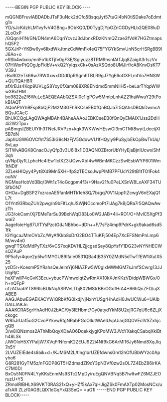 -----BEGIN PGP PUBLIC KEY BLOCK-----

mQGNBFruvlABDADbJTsF3uNck2dCfq5BsqqJyt57tuGi4bN0tiSDake7oEdmtg1n
YD/sJcKdzhLM1vyfvV4GBng+9ObKQ0/D0TygDjYpGZnCGDyHLb2QE08luD2LoOxP
/GQqniH1N/GN/DN4mA6DqriYcvzJ3dJbnxRDzKNmQZzae3fVdK7HGZtmapshQ5F2
5GXJrP+YKBw6yv6IlxdWkJtmzCdWmFk4eQ75FYGYkSmvUnN5crHSRg9B9lJ6Ao+o
eRSb4wbxio/mriFo1bXTjfv0gF3E/Sglyuzz8TRM9hsnIAtTJjq8ZaigA3rIszVx
07HWorPtQOgJpFkIbV+vkQ2YyIqsxCk+0sAzXSQdo8UMJlrf/cA8KnvDsKT7V39J
rBuR02eTk66w7RWXxwxODdDpRSgmhTBLR9gJ7YgE6oGXFLmfVo7HNSW+QUTQAH8R
afXrBJs4Kqp9UVLgS8Yoy0fXam088XR8ENdmd5mmNIlH5+beLarTYqpWWwXBxfHM
bo9822aZf6WuLeEAEQEAAbQZSXI0c1IgPGw5MmlpLnhAZ21haWwuY29tPokB1AQT
AQoAPhYhBFsp8bQjF2M2M3GFhRKCseEB0fQnBQJa7r5QAhsDBQkDwmcABQsJCAcC
BhUKCQgLAgQWAgMBAh4BAheAAAoJEBKCseEB0fQnQyEMAIX1Jss2DdH4i2W2Tpx+
pABmgslZBEUlYlh3TNefJRVPzn+kqk3WKWwHEswGI3mCTMt8wytLdeeijXI5B7dN
JaphUGW6OVCfht7S53iG9cNzFjV5GdowVU1fHQyly9PuSyjbEkOpBwTkUq/8vLap
SiTWvABGK8CnacOJyQfp3v3U6i8x1lD3AQNOZBrorUbYHyEjaBjnIUcwxiShf3qh
qVNpDjy1LLphcHc4IEw1lclXZ3iJOwvXbI4wWBmMKCzzSwIEsbWYP601Wm1tNDif
3ZLekHIQyy4Pyt8Xd9Mn5XHHfpSzTECsoJwpPIMB7PFUcYi29tB1tTO1Fok4ouNV
NGMeaHobVd3Bq/3Wt1zT4oGcgpm4f3/+9Hav21fu0PeLXSnW8LxAXF34TUSfbON7
GHOa+DgBSP27xzraoAE5fanMHTk1eh8Q/7b/gq70V1IJpp1tZcwgV6nEXajQ1L7t
O1Ynt93RbqZUI/2pwg/n9bFlfLqhJSWjNCccmoPt7iJAg7kBjQRa7r5QAQwAwzTh
JG3/okCam/Xj7EMeTarSu39BxhWqD83Lo0W2JAB+4ii+RO1/O+MvlC5XgPf3wai2
AagefoieHg67U/TYsPzctGdJNBhbo+dDh++F/7sFz4mp9PdrK+gk9akad6sd51fk
lGYlgcaJMmOVbZc/WyAfKkb8xDrG2BO4TTuKFj504Ep7XcEFSNmPnLmp6M/wv4n0
gwqFTSXdMdPyTXz/6vCS7xqKDVHLZjjcgsdSey8QpYsfY1DG23vNYNHECWsQZAuP
9P5afyr4qoe2p5Iw1lMYGU89IfaIe0531QBa4tB35Y0ZMdN5dTwTfEW1iXuIX525
yzD5r+KcesmP5YRahsQeJelmYj6NlAZFw5W0gIxMWMGM7sJmfSCwrg13JJUlgRjC
heXFwllP4cGvK3Ecu+ybucPWmwolqtZwRmXX10kXJnKKzVD/dpWBWGx/0h+nQFpP
ufzAOaabYT89RIcBUkNqASRVeLTbj802MStrBBrOGofHrA4+66hQnZFD/ujXABEB
AAGJAbwEGAEKACYWIQRbKfG0IxdjNjNxhYUSgrHhAdH0JwUCWu6+UAIbDAUJA8Jn
AAAKCRASgrHhAdH0J2bAC/9y3IEHbmt7Gy0atydYkM8U2ejRG7qU6c6ZLjXckogc
WR5JrUaf5uG2CvoPYkvwRtgNRabPGcOlIutWAeIUvpUiarjGQOVEcIVSZxhjcgQB
3/w8iQNzmos2AThMbQqyXDaAO6DqekkjygKPoMW3JVcYXakqCSabqXkiBth48LSk
/JWOloH5XYPaIjW7XVqFfNfcmK2ZEUJ922i4Nf9kG6ArMI16Jy6Nmd8XqJIq7n5Y
2LVUZEIEde4s9aik+d+/KJMSM2L/tIng1orUZEfdwnsGm12hOfUBbWYzc0Apyho6
G8R281GyTM5z/nFGDP8GT5HZdmadZI9oY3pN3Vf0zw2sOL7Z4EbZ86irKAC7M0Dl
BxOs5N0FN4LYyKKsEnmMs9STc2MpDy/ruEgQNVBNq5B7lwltwFZ6MZJEOruzU+Y5
ZRmolRlBHLX69VKT0RAS21xQ+yHZf5kAx7qHJigZSk0FmAXTp02MosNCx/uaTrAR
ZLzf0AGBLQlX1dGqYxQ3SeQ=
=uG1I
-----END PGP PUBLIC KEY BLOCK-----
